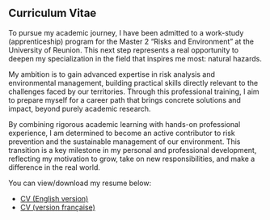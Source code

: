 ## Curriculum Vitae

To pursue my academic journey, I have been admitted to a work-study (apprenticeship) program for the Master 2 “Risks and Environment” at the University of Reunion.
This next step represents a real opportunity to deepen my specialization in the field that inspires me most: natural hazards.

My ambition is to gain advanced expertise in risk analysis and environmental management, building practical skills directly relevant to the challenges faced by our territories. Through this professional training, I aim to prepare myself for a career path that brings concrete solutions and impact, beyond purely academic research.

By combining rigorous academic learning with hands-on professional experience, I am determined to become an active contributor to risk prevention and the sustainable management of our environment.
This transition is a key milestone in my personal and professional development, reflecting my motivation to grow, take on new responsibilities, and make a difference in the real world.

You can view/download my resume below:

- [CV (English version)](https://www.canva.com/design/DAGrALhGi-o/bHleaYXxm7k7_yHLNEDC2g/edit)
- [CV (version française)](https://www.canva.com/design/DAGq9cIte9o/i8qen0lGtWitAp7pcbkWvg/edit)
